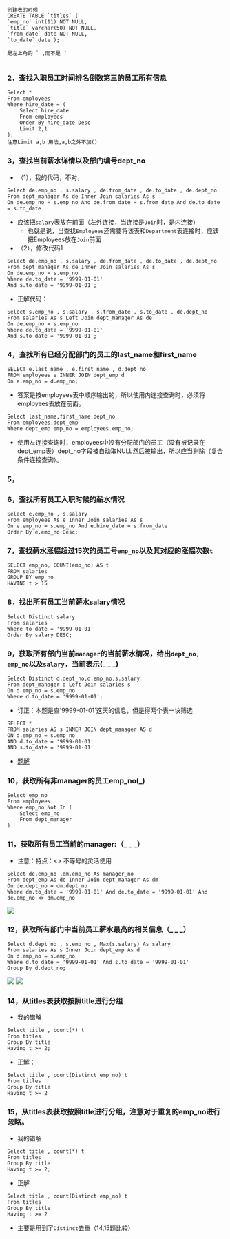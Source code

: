 ```
创建表的时候
CREATE TABLE `titles` (
`emp_no` int(11) NOT NULL,
`title` varchar(50) NOT NULL,
`from_date` date NOT NULL,
`to_date` date );

是左上角的 ` ,而不是 ‘


```



### 2，查找入职员工时间排名倒数第三的员工所有信息
```mysql
Select *
From employees
Where hire_date = (
    Select hire_date
    From employees
    Order By hire_date Desc
    Limit 2,1
);
注意Limit a,b 用法,a,b之外不加()

```

### 3，查找当前薪水详情以及部门编号dept_no
* （1），我的代码，不对，
```mysql
Select de.emp_no , s.salary , de.from_date , de.to_date , de.dept_no
From dept_manager As de Inner Join salaries As s
On de.emp_no = s.emp_no And de.from_date = s.from_date And de.to_date = s.to_date
```
* 应该把```salary```表放在前面（左外连接，当连接是```Join```时，是内连接）
  * 也就是说，当查找```Employees```还需要将该表和```Department```表连接时，应该把Employees放在```Join```前面
* （2），修改代码1
```
Select de.emp_no , s.salary , de.from_date , de.to_date , de.dept_no
From dept_manager As de Inner Join salaries As s
On de.emp_no = s.emp_no
Where de.to_date = '9999-01-01'
And s.to_date = '9999-01-01';

```
* 正解代码：
```
Select s.emp_no , s.salary , s.from_date , s.to_date , de.dept_no
From salaries As s Left Join dept_manager As de
On de.emp_no = s.emp_no
Where de.to_date = '9999-01-01'
And s.to_date = '9999-01-01';

```

### 4，查找所有已经分配部门的员工的last_name和first_name

```mysql
SELECT e.last_name , e.first_name , d.dept_no
FROM employees e INNER JOIN dept_emp d 
On e.emp_no = d.emp_no;
```
* 答案是按employees表中顺序输出的，所以使用内连接查询时，必须将employees表放在前面。

```mysql
Select last_name,first_name,dept_no 
From employees,dept_emp 
Where dept_emp.emp_no = employees.emp_no;

```
* 使用左连接查询时，employees中没有分配部门的员工（没有被记录在dept_emp表）dept_no字段被自动取NULL然后被输出，所以应当剔除（复合条件连接查询）。 


### 5，

### 6，查找所有员工入职时候的薪水情况
```
Select e.emp_no , s.salary 
From employees As e Inner Join salaries As s
On e.emp_no = s.emp_no And e.hire_date = s.from_date
Order By e.emp_no Desc;
```

### 7，查找薪水涨幅超过15次的员工号```emp_no```以及其对应的涨幅次数```t```
```
SELECT emp_no, COUNT(emp_no) AS t 
FROM salaries 
GROUP BY emp_no 
HAVING t > 15

```

### 8，找出所有员工当前薪水salary情况
```
Select Distinct salary
From salaries
Where to_date = '9999-01-01'
Order By salary DESC;

```

### 9，获取所有部门当前```manager```的当前薪水情况，给出```dept_no, emp_no```以及```salary```，当前表示(_ _ _)
```
Select Distinct d.dept_no,d.emp_no,s.salary
From dept_manager d Left Join salaries s
On d.emp_no = s.emp_no
Where d.to_date = '9999-01-01';

```
* 订正：本题是查'9999-01-01'这天的信息，但是得两个表一块筛选
```
SELECT * 
FROM salaries AS s INNER JOIN dept_manager AS d 
ON d.emp_no = s.emp_no
AND d.to_date = '9999-01-01'
AND s.to_date = '9999-01-01'

```
* [题解](https://www.nowcoder.com/questionTerminal/4c8b4a10ca5b44189e411107e1d8bec1)

### 10，获取所有非manager的员工emp_no(_)
```
Select emp_no
From employees
Where emp_no Not In (
	Select emp_no
	From dept_manager
)

```

### 11，获取所有员工当前的manager:（_ _ _）
* 注意：特点：<> 不等号的灵活使用
```
Select de.emp_no ,dm.emp_no As manager_no
From dept_emp As de Inner Join dept_manager As dm
On de.dept_no = dm.dept_no
Where dm.to_date = '9999-01-01' And de.to_date = '9999-01-01' And de.emp_no <> dm.emp_no

```
![](https://github.com/BinGYiZhanG/Java/blob/master/Java%E7%9B%B8%E5%85%B3/MySQL/Images/mysql1911301901.jpg)

### 12，获取所有部门中当前员工薪水最高的相关信息（_ _ _）
```
Select d.dept_no , s.emp_no , Max(s.salary) As salary
From salaries As s Inner Join dept_emp As d
On d.emp_no = s.emp_no
Where d.to_date = '9999-01-01' And s.to_date = '9999-01-01'
Group By d.dept_no;

```

![](https://github.com/BinGYiZhanG/Java/blob/master/Java%E7%9B%B8%E5%85%B3/MySQL/Images/mysql1911301903.jpg)
![](https://github.com/BinGYiZhanG/Java/blob/master/Java%E7%9B%B8%E5%85%B3/MySQL/Images/mysql1911301905.jpg)

### 14，从titles表获取按照title进行分组
* 我的错解
```
Select title , count(*) t
From titles
Group By title
Having t >= 2;

```
* 正解：
```
Select title , count(Distinct emp_no) t
From titles
Group By title
Having t >= 2

```
### 15，从titles表获取按照title进行分组，注意对于重复的emp_no进行忽略。
* 我的错解
```
Select title , count(*) t
From titles
Group By title
Having t >= 2;

```
* 正解
```
Select title , count(Distinct emp_no) t
From titles
Group By title
Having t >= 2

```

* 主要是用到了```Distinct```去重（14,15题比较）










